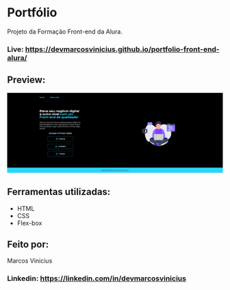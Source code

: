 # Portfólio
Projeto da Formação Front-end da Alura.

### Live: https://devmarcosvinicius.github.io/portfolio-front-end-alura/

## Preview:

![website-preview.png](./assets/website-preview.png)

## Ferramentas utilizadas:
* HTML
* CSS
* Flex-box

## Feito por:
Marcos Vinicius
### Linkedin: https://linkedin.com/in/devmarcosvinicius